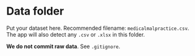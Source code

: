 # Data folder

Put your dataset here. Recommended filename: `medicalmalpractice.csv`.
The app will also detect any `.csv` or `.xlsx` in this folder.

**We do not commit raw data**. See `.gitignore`.

